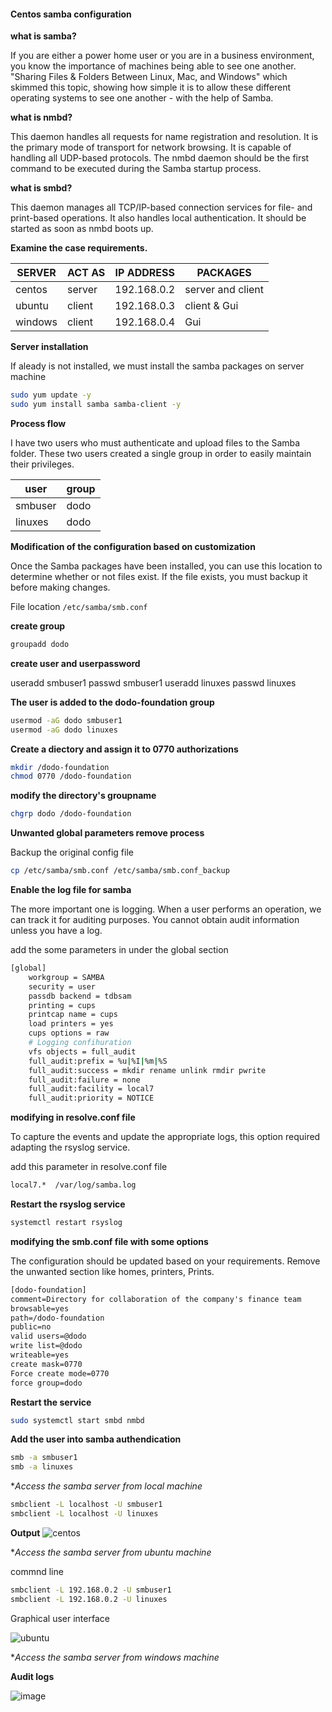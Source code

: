 #### Centos samba configuration

**what is samba?**

If you are either a power home user or you are in a business environment, you know the importance of machines being able to see one another. "Sharing Files  & Folders Between Linux, Mac, and Windows" which skimmed this topic, showing how simple it is to allow these different operating systems to see one another - with the help of Samba. 

**what is nmbd?**

This daemon handles all requests for name registration and resolution. It is the primary mode of transport for network browsing. It is capable of handling all UDP-based protocols. The nmbd daemon should be the first command to be executed during the Samba startup process.

**what is smbd?**

This daemon manages all TCP/IP-based connection services for file- and print-based operations. It also handles local authentication. It should be started as soon as nmbd boots up.

**Examine the case requirements.**

| SERVER | ACT AS | IP ADDRESS | PACKAGES |
| --------------- | --------------- | --------------- | --------------- |
| centos | server | 192.168.0.2 | server and client |
| ubuntu | client | 192.168.0.3 | client & Gui |
| windows | client | 192.168.0.4 | Gui |

**Server installation**

If aleady is not installed, we must install the samba packages on server machine

```bash
sudo yum update -y
sudo yum install samba samba-client -y
```
**Process flow**

I have two users who must authenticate and upload files to the Samba folder. These two users created a single group in order to easily maintain their privileges.

| user | group |
| --------------- | --------------- | 
| smbuser | dodo | 
| linuxes | dodo | 

**Modification of the configuration based on customization**

Once the Samba packages have been installed, you can use this location to determine whether or not files exist. If the file exists, you must backup it before making changes.

File location `/etc/samba/smb.conf`

**create group**
 
 ```bash
groupadd dodo
 ```
   
**create user and userpassword**
   
useradd smbuser1
passwd  smbuser1
useradd linuxes
passwd  linuxes
    
**The user is added to the dodo-foundation group**

```bash    
usermod -aG dodo smbuser1
usermod -aG dodo linuxes
```     
     
**Create a diectory and assign it to 0770 authorizations**

```bash   
mkdir /dodo-foundation
chmod 0770 /dodo-foundation
```
      
**modify the directory's groupname**

```bash    
chgrp dodo /dodo-foundation
```

**Unwanted global parameters remove process**

Backup the original config file 

```bash
cp /etc/samba/smb.conf /etc/samba/smb.conf_backup
```
**Enable the log file for samba**

The more important one is logging. When a user performs an operation, we can track it for auditing purposes. You cannot obtain audit information unless you have a log.

 add the some parameters in under the global section
 
 ```bash
[global]
     workgroup = SAMBA
     security = user
     passdb backend = tdbsam
     printing = cups
     printcap name = cups
     load printers = yes
     cups options = raw
     # Logging confihuration
     vfs objects = full_audit
     full_audit:prefix = %u|%I|%m|%S
     full_audit:success = mkdir rename unlink rmdir pwrite
     full_audit:failure = none
     full_audit:facility = local7
     full_audit:priority = NOTICE
```        
        
 **modifying in resolve.conf file**
 
To capture the events and update the appropriate logs, this option required adapting the rsyslog service.
 
 add this parameter in resolve.conf file  

```bash
local7.*  /var/log/samba.log
```
 **Restart the rsyslog service**
 
```bash
systemctl restart rsyslog
```  

**modifying the smb.conf file with some options**

The configuration should be updated based on your requirements. Remove the unwanted section like homes, printers, Prints. 

 ```txt
 [dodo-foundation]
 comment=Directory for collaboration of the company's finance team
 browsable=yes
 path=/dodo-foundation
 public=no
 valid users=@dodo
 write list=@dodo
 writeable=yes
 create mask=0770
 Force create mode=0770
 force group=dodo
 ```
  
 **Restart the service**
 
 ```bash
 sudo systemctl start smbd nmbd
 ```
 
 **Add the user into samba authendication**
 
```bash        
smb -a smbuser1
smb -a linuxes
```
     
**Access the samba server from local machine*

```bash
smbclient -L localhost -U smbuser1
smbclient -L localhost -U linuxes
```
**Output**
![centos](https://user-images.githubusercontent.com/98270930/163677237-e71152c5-c74e-43ee-9974-a863ed54ebb5.png)


**Access the samba server from ubuntu machine*

commnd line

```bash
smbclient -L 192.168.0.2 -U smbuser1
smbclient -L 192.168.0.2 -U linuxes
```
Graphical user interface

![ubuntu](https://user-images.githubusercontent.com/98270930/163677190-b59b90c3-87b4-4ab1-bc62-e95ac7eb6103.png)





**Access the samba server from windows machine*




**Audit logs**

![image](https://user-images.githubusercontent.com/98270930/163704503-97eee8c6-c857-40d0-a7cb-c0c9f242d436.png)
